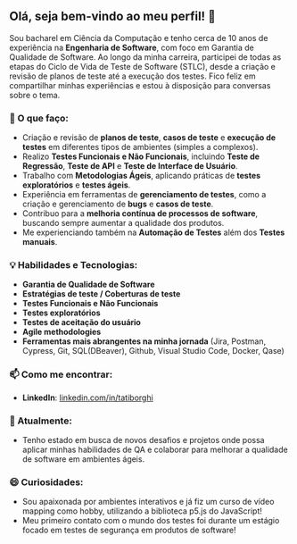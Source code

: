 ## Olá, seja bem-vindo ao meu perfil! 👋

Sou bacharel em Ciência da Computação e tenho cerca de 10 anos de experiência na **Engenharia de Software**, com foco em Garantia de Qualidade de Software. Ao longo da minha carreira, participei de todas as etapas do Ciclo de Vida de Teste de Software (STLC), desde a criação e revisão de planos de teste até a execução dos testes. Fico feliz em compartilhar minhas experiências e estou à disposição para conversas sobre o tema.

### 🔧 O que faço:
- Criação e revisão de **planos de teste**, **casos de teste** e **execução de testes** em diferentes tipos de ambientes (simples a complexos).
- Realizo **Testes Funcionais e Não Funcionais**, incluindo **Teste de Regressão**, **Teste de API** e **Teste de Interface de Usuário**.
- Trabalho com **Metodologias Ágeis**, aplicando práticas de **testes exploratórios** e **testes ágeis**.
- Experiência em ferramentas de **gerenciamento de testes**, como a criação e gerenciamento de **bugs** e **casos de teste**.
- Contribuo para a **melhoria contínua de processos de software**, buscando sempre aumentar a qualidade dos produtos.
- Me experienciando também na **Automação de Testes** além dos **Testes manuais**.

### 💡 Habilidades e Tecnologias:
- **Garantia de Qualidade de Software**
- **Estratégias de teste / Coberturas de teste**
- **Testes Funcionais e Não Funcionais**
- **Testes exploratórios**
- **Testes de aceitação do usuário**
- **Agile methodologies**
- **Ferramentas mais abrangentes na minha jornada** (Jira, Postman, Cypress, Git, SQL(DBeaver), Github, Visual Studio Code, Docker, Qase)
  
### 📫 Como me encontrar:
- **LinkedIn**: [linkedin.com/in/tatiborghi](https://www.linkedin.com/in/tatiborghi)

### 🚀 Atualmente:
- Tenho estado em busca de novos desafios e projetos onde possa aplicar minhas habilidades de QA e colaborar para melhorar a qualidade de software em ambientes ágeis.

### 😄 **Curiosidades**:
- Sou apaixonada por ambientes interativos e já fiz um curso de vídeo mapping como hobby, utilizando a biblioteca p5.js do JavaScript!
- Meu primeiro contato com o mundo dos testes foi durante um estágio focado em testes de segurança em produtos de software!
